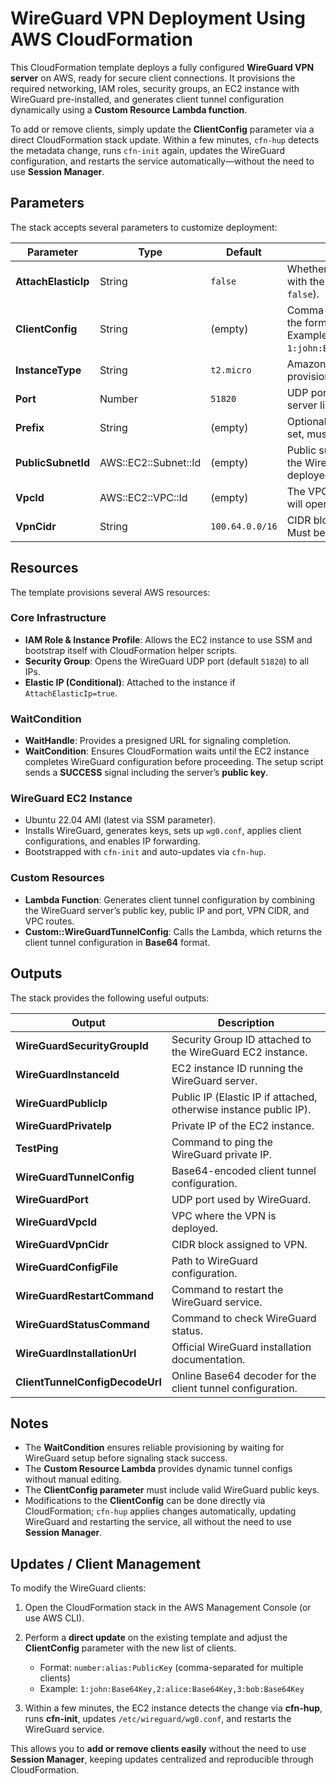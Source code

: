 # WireGuard VPN Deployment Using AWS CloudFormation

This CloudFormation template deploys a fully configured **WireGuard VPN server** on AWS, ready for secure client connections.
It provisions the required networking, IAM roles, security groups, an EC2 instance with WireGuard pre-installed, and generates client tunnel configuration dynamically using a **Custom Resource Lambda function**.

To add or remove clients, simply update the **ClientConfig** parameter via a direct CloudFormation stack update. Within a few minutes, `cfn-hup` detects the metadata change, runs `cfn-init` again, updates the WireGuard configuration, and restarts the service automatically—without the need to use **Session Manager**.

## Parameters

The stack accepts several parameters to customize deployment:

| Parameter           | Type                 | Default         | Description                                                                                                             | Required |
| ------------------- | -------------------- | --------------- | ----------------------------------------------------------------------------------------------------------------------- | -------- |
| **AttachElasticIp** | String               | `false`         | Whether to associate an Elastic IP with the EC2 instance (`true` or `false`).                                           | Yes      |
| **ClientConfig**    | String               | (empty)         | Comma-separated list of clients in the format: `number:alias:PublicKey`. Example: `1:john:Base64Key,2:alice:Base64Key`. | Yes      |
| **InstanceType**    | String               | `t2.micro`      | Amazon EC2 instance type used to provision the WireGuard server.                                                        | Yes      |
| **Port**            | Number               | `51820`         | UDP port where the WireGuard server listens.                                                                            | Yes      |
| **Prefix**          | String               | (empty)         | Optional prefix for resource names. If set, must end with `-`.                                                          | No       |
| **PublicSubnetId**  | AWS::EC2::Subnet::Id | (empty)         | Public subnet within the VPC where the WireGuard EC2 instance will be deployed.                                         | Yes      |
| **VpcId**           | AWS::EC2::VPC::Id    | (empty)         | The VPC where the WireGuard VPN will operate.                                                                           | Yes      |
| **VpnCidr**         | String               | `100.64.0.0/16` | CIDR block for the VPN network. Must be between `/16` and `/24`.                                                        | Yes      |

## Resources

The template provisions several AWS resources:

### Core Infrastructure

* **IAM Role & Instance Profile**: Allows the EC2 instance to use SSM and bootstrap itself with CloudFormation helper scripts.
* **Security Group**: Opens the WireGuard UDP port (default `51820`) to all IPs.
* **Elastic IP (Conditional)**: Attached to the instance if `AttachElasticIp=true`.

### WaitCondition

* **WaitHandle**: Provides a presigned URL for signaling completion.
* **WaitCondition**: Ensures CloudFormation waits until the EC2 instance completes WireGuard configuration before proceeding. The setup script sends a **SUCCESS** signal including the server’s **public key**.

### WireGuard EC2 Instance

* Ubuntu 22.04 AMI (latest via SSM parameter).
* Installs WireGuard, generates keys, sets up `wg0.conf`, applies client configurations, and enables IP forwarding.
* Bootstrapped with `cfn-init` and auto-updates via `cfn-hup`.

### Custom Resources

* **Lambda Function**: Generates client tunnel configuration by combining the WireGuard server’s public key, public IP and port, VPN CIDR, and VPC routes.
* **Custom::WireGuardTunnelConfig**: Calls the Lambda, which returns the client tunnel configuration in **Base64** format.

## Outputs

The stack provides the following useful outputs:

| Output                          | Description                                                       |
| ------------------------------- | ------------------------------------------------------------------|
| **WireGuardSecurityGroupId**    | Security Group ID attached to the WireGuard EC2 instance.         |
| **WireGuardInstanceId**         | EC2 instance ID running the WireGuard server.                     |
| **WireGuardPublicIp**           | Public IP (Elastic IP if attached, otherwise instance public IP). |
| **WireGuardPrivateIp**          | Private IP of the EC2 instance.                                   |
| **TestPing**                    | Command to ping the WireGuard private IP.                         |
| **WireGuardTunnelConfig**       | Base64-encoded client tunnel configuration.                       |
| **WireGuardPort**               | UDP port used by WireGuard.                                       |
| **WireGuardVpcId**              | VPC where the VPN is deployed.                                    |
| **WireGuardVpnCidr**            | CIDR block assigned to VPN.                                       |
| **WireGuardConfigFile**         | Path to WireGuard configuration.                                  |
| **WireGuardRestartCommand**     | Command to restart the WireGuard service.                         |
| **WireGuardStatusCommand**      | Command to check WireGuard status.                                |
| **WireGuardInstallationUrl**    | Official WireGuard installation documentation.                    |
| **ClientTunnelConfigDecodeUrl** | Online Base64 decoder for the client tunnel configuration.        |

## Notes

* The **WaitCondition** ensures reliable provisioning by waiting for WireGuard setup before signaling stack success.
* The **Custom Resource Lambda** provides dynamic tunnel configs without manual editing.
* The **ClientConfig parameter** must include valid WireGuard public keys.
* Modifications to the **ClientConfig** can be done directly via CloudFormation; `cfn-hup` applies changes automatically, updating WireGuard and restarting the service, all without the need to use **Session Manager**.

## Updates / Client Management

To modify the WireGuard clients:

1. Open the CloudFormation stack in the AWS Management Console (or use AWS CLI).
2. Perform a **direct update** on the existing template and adjust the **ClientConfig** parameter with the new list of clients.

   * Format: `number:alias:PublicKey` (comma-separated for multiple clients)
   * Example: `1:john:Base64Key,2:alice:Base64Key,3:bob:Base64Key`
3. Within a few minutes, the EC2 instance detects the change via **cfn-hup**, runs **cfn-init**, updates `/etc/wireguard/wg0.conf`, and restarts the WireGuard service.

This allows you to **add or remove clients easily** without the need to use **Session Manager**, keeping updates centralized and reproducible through CloudFormation.
